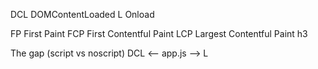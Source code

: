 DCL DOMContentLoaded
L   Onload

FP  First Paint
FCP First Contentful Paint
LCP Largest Contentful Paint     h3

The gap (script vs noscript)
DCL <-- app.js --> L

